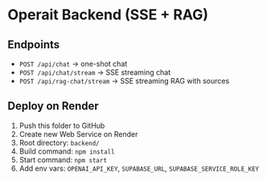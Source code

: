 # Operait Backend (SSE + RAG)

## Endpoints
- `POST /api/chat` → one-shot chat
- `POST /api/chat/stream` → SSE streaming chat
- `POST /api/rag-chat/stream` → SSE streaming RAG with sources

## Deploy on Render
1. Push this folder to GitHub
2. Create new Web Service on Render
3. Root directory: `backend/`
4. Build command: `npm install`
5. Start command: `npm start`
6. Add env vars: `OPENAI_API_KEY`, `SUPABASE_URL`, `SUPABASE_SERVICE_ROLE_KEY`
